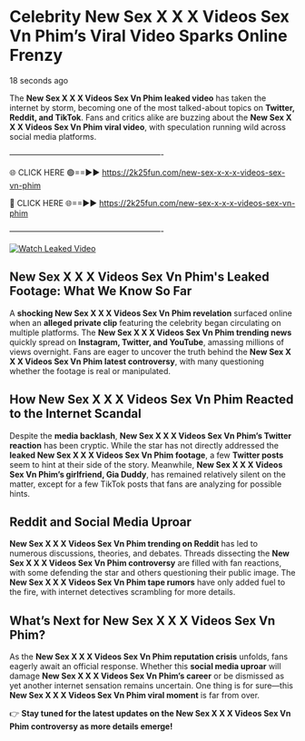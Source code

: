 # Celebrity New Sex X X X Videos Sex Vn Phim’s Viral Video Sparks Online Frenzy

18 seconds ago

The **New Sex X X X Videos Sex Vn Phim leaked video** has taken the internet by storm, becoming one of the most talked-about topics on **Twitter, Reddit, and TikTok**. Fans and critics alike are buzzing about the **New Sex X X X Videos Sex Vn Phim viral video**, with speculation running wild across social media platforms.

———————————————————-

🌐 CLICK HERE 🟢==►► https://2k25fun.com/new-sex-x-x-x-videos-sex-vn-phim

🔴 CLICK HERE 🌐==►► https://2k25fun.com/new-sex-x-x-x-videos-sex-vn-phim

———————————————————-

[![Watch Leaked Video](https://miro.medium.com/v2/resize:fit:828/format:webp/1*cilzJN44JGOrTw9NJCrNHA.gif "Watch Leaked Video")](https://2k25fun.com/new-sex-x-x-x-videos-sex-vn-phim)

## **New Sex X X X Videos Sex Vn Phim's Leaked Footage: What We Know So Far**  
A **shocking New Sex X X X Videos Sex Vn Phim revelation** surfaced online when an **alleged private clip** featuring the celebrity began circulating on multiple platforms. The **New Sex X X X Videos Sex Vn Phim trending news** quickly spread on **Instagram, Twitter, and YouTube**, amassing millions of views overnight. Fans are eager to uncover the truth behind the **New Sex X X X Videos Sex Vn Phim latest controversy**, with many questioning whether the footage is real or manipulated.  

## **How New Sex X X X Videos Sex Vn Phim Reacted to the Internet Scandal**  
Despite the **media backlash**, **New Sex X X X Videos Sex Vn Phim’s Twitter reaction** has been cryptic. While the star has not directly addressed the **leaked New Sex X X X Videos Sex Vn Phim footage**, a few **Twitter posts** seem to hint at their side of the story. Meanwhile, **New Sex X X X Videos Sex Vn Phim’s girlfriend, Gia Duddy**, has remained relatively silent on the matter, except for a few TikTok posts that fans are analyzing for possible hints.  

## **Reddit and Social Media Uproar**  
**New Sex X X X Videos Sex Vn Phim trending on Reddit** has led to numerous discussions, theories, and debates. Threads dissecting the **New Sex X X X Videos Sex Vn Phim controversy** are filled with fan reactions, with some defending the star and others questioning their public image. The **New Sex X X X Videos Sex Vn Phim tape rumors** have only added fuel to the fire, with internet detectives scrambling for more details.  

## **What’s Next for New Sex X X X Videos Sex Vn Phim?**  
As the **New Sex X X X Videos Sex Vn Phim reputation crisis** unfolds, fans eagerly await an official response. Whether this **social media uproar** will damage **New Sex X X X Videos Sex Vn Phim’s career** or be dismissed as yet another internet sensation remains uncertain. One thing is for sure—this **New Sex X X X Videos Sex Vn Phim viral moment** is far from over.  

👉 **Stay tuned for the latest updates on the New Sex X X X Videos Sex Vn Phim controversy as more details emerge!**  